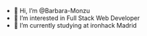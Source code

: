 - 👋 Hi, I’m @Barbara-Monzu
- 👀 I’m interested in Full Stack Web Developer
- 🌱 I’m currently studying at ironhack Madrid

